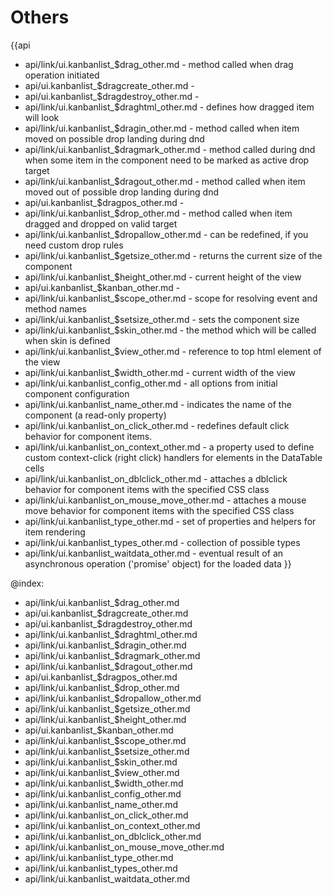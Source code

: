 Others
=======

{{api
- api/link/ui.kanbanlist_$drag_other.md - method called when drag operation initiated
- api/ui.kanbanlist_$dragcreate_other.md - 
- api/ui.kanbanlist_$dragdestroy_other.md - 
- api/link/ui.kanbanlist_$draghtml_other.md - defines how dragged item will look
- api/link/ui.kanbanlist_$dragin_other.md - method called when item moved on possible drop landing during dnd
- api/link/ui.kanbanlist_$dragmark_other.md - method called during dnd when some item in the component need to be marked as active drop target
- api/link/ui.kanbanlist_$dragout_other.md - method called when item moved out of possible drop landing during dnd
- api/ui.kanbanlist_$dragpos_other.md - 
- api/link/ui.kanbanlist_$drop_other.md - method called when item dragged and dropped on valid target
- api/link/ui.kanbanlist_$dropallow_other.md - can be redefined, if you need custom drop rules
- api/link/ui.kanbanlist_$getsize_other.md - returns the current size of the component
- api/link/ui.kanbanlist_$height_other.md - current height of the view
- api/ui.kanbanlist_$kanban_other.md - 
- api/link/ui.kanbanlist_$scope_other.md - scope for resolving event and method names
- api/link/ui.kanbanlist_$setsize_other.md - sets the component size
- api/link/ui.kanbanlist_$skin_other.md - the method which will be called when skin is defined
- api/link/ui.kanbanlist_$view_other.md - reference to top html element of the view
- api/link/ui.kanbanlist_$width_other.md - current width of the view
- api/link/ui.kanbanlist_config_other.md - all options from initial component configuration
- api/link/ui.kanbanlist_name_other.md - indicates the name of the component (a read-only property)
- api/link/ui.kanbanlist_on_click_other.md - redefines default click behavior for component items.
- api/link/ui.kanbanlist_on_context_other.md - a property used to define custom context-click (right click) handlers for elements in the DataTable cells<br>
- api/link/ui.kanbanlist_on_dblclick_other.md - attaches a dblclick behavior for component items with the specified CSS class
- api/link/ui.kanbanlist_on_mouse_move_other.md - attaches a mouse move behavior for component items with the specified CSS class
- api/link/ui.kanbanlist_type_other.md - set of properties and helpers for item rendering
- api/link/ui.kanbanlist_types_other.md - collection of possible types
- api/link/ui.kanbanlist_waitdata_other.md - eventual result of an asynchronous operation ('promise' object) for the loaded data
}}

@index:
- api/link/ui.kanbanlist_$drag_other.md
- api/ui.kanbanlist_$dragcreate_other.md
- api/ui.kanbanlist_$dragdestroy_other.md
- api/link/ui.kanbanlist_$draghtml_other.md
- api/link/ui.kanbanlist_$dragin_other.md
- api/link/ui.kanbanlist_$dragmark_other.md
- api/link/ui.kanbanlist_$dragout_other.md
- api/ui.kanbanlist_$dragpos_other.md
- api/link/ui.kanbanlist_$drop_other.md
- api/link/ui.kanbanlist_$dropallow_other.md
- api/link/ui.kanbanlist_$getsize_other.md
- api/link/ui.kanbanlist_$height_other.md
- api/ui.kanbanlist_$kanban_other.md
- api/link/ui.kanbanlist_$scope_other.md
- api/link/ui.kanbanlist_$setsize_other.md
- api/link/ui.kanbanlist_$skin_other.md
- api/link/ui.kanbanlist_$view_other.md
- api/link/ui.kanbanlist_$width_other.md
- api/link/ui.kanbanlist_config_other.md
- api/link/ui.kanbanlist_name_other.md
- api/link/ui.kanbanlist_on_click_other.md
- api/link/ui.kanbanlist_on_context_other.md
- api/link/ui.kanbanlist_on_dblclick_other.md
- api/link/ui.kanbanlist_on_mouse_move_other.md
- api/link/ui.kanbanlist_type_other.md
- api/link/ui.kanbanlist_types_other.md
- api/link/ui.kanbanlist_waitdata_other.md



